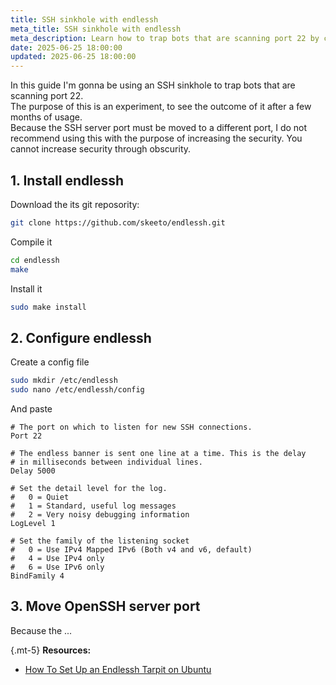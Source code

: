 ```yaml
---
title: SSH sinkhole with endlessh
meta_title: SSH sinkhole with endlessh
meta_description: Learn how to trap bots that are scanning port 22 by creating an SSH sinkhole that will be feeding a random banner text.
date: 2025-06-25 18:00:00
updated: 2025-06-25 18:00:00
---
```


In this guide I'm gonna be using an SSH sinkhole to trap bots that are scanning port 22.  
The purpose of this is an experiment, to see the outcome of it after a few months of usage.  
Because the SSH server port must be moved to a different port, I do not recommend using this with the purpose of increasing the security. You cannot increase security through obscurity.

## 1. Install endlessh

Download the its git reposority:

```bash
git clone https://github.com/skeeto/endlessh.git
```

Compile it

```bash
cd endlessh
make
```

Install it

```bash
sudo make install
```

## 2. Configure endlessh

Create a config file

```bash
sudo mkdir /etc/endlessh
sudo nano /etc/endlessh/config
```

And paste

```text
# The port on which to listen for new SSH connections.
Port 22

# The endless banner is sent one line at a time. This is the delay
# in milliseconds between individual lines.
Delay 5000

# Set the detail level for the log.
#   0 = Quiet
#   1 = Standard, useful log messages
#   2 = Very noisy debugging information
LogLevel 1

# Set the family of the listening socket
#   0 = Use IPv4 Mapped IPv6 (Both v4 and v6, default)
#   4 = Use IPv4 only
#   6 = Use IPv6 only
BindFamily 4
```

## 3. Move OpenSSH server port

Because the ...

{.mt-5}
**Resources:**
- [How To Set Up an Endlessh Tarpit on Ubuntu](https://www.digitalocean.com/community/tutorials/how-to-set-up-an-endlessh-tarpit-on-ubuntu-22-04)
